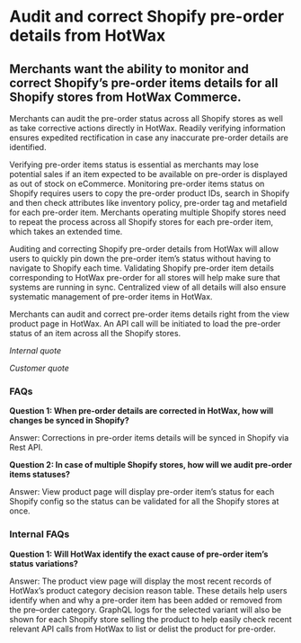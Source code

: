 # Audit and correct Shopify pre-order details from HotWax

## Merchants want the ability to monitor and correct Shopify’s pre-order items details for all Shopify stores from HotWax Commerce.

Merchants can audit the pre-order status across all Shopify stores as well as take corrective actions directly in HotWax. Readily verifying information ensures expedited rectification in case any inaccurate pre-order details are identified.

Verifying pre-order items status is essential as merchants may lose potential sales if an item expected to be available on pre-order is displayed as out of stock on eCommerce. Monitoring pre-order items status on Shopify requires users to copy the pre-order product IDs, search in Shopify and then check attributes like inventory policy, pre-order tag and metafield for each pre-order item. Merchants operating multiple Shopify stores need to repeat the process across all Shopify stores for each pre-order item, which takes an extended time.

Auditing and correcting Shopify pre-order details from HotWax will allow users to quickly pin down the pre-order item’s status without having to navigate to Shopify each time. Validating Shopify pre-order item details corresponding to HotWax pre-order for all stores will help make sure that systems are running in sync. Centralized view of all details will also ensure systematic management of pre-order items in HotWax.

Merchants can audit and correct pre-order items details right from the view product page in HotWax. An API call will be initiated to load the pre-order status of an item across all the Shopify stores.

*Internal quote* 

*Customer quote*

### FAQs

**Question 1: When pre-order details are corrected in HotWax, how will changes be synced in Shopify?**

Answer: Corrections in pre-order items details will be synced in Shopify via Rest API. 

**Question 2: In case of multiple Shopify stores, how will we audit pre-order items statuses?**

Answer: View product page will display pre-order item’s status for each Shopify config so the status can be validated for all the Shopify stores at once.

### Internal FAQs

**Question 1: Will HotWax identify the exact cause of pre-order item’s status variations?**

Answer: The product view page will display the most recent records of HotWax’s product category decision reason table. These details help users identify when and why a pre-order item has been added or removed from the pre–order category. GraphQL logs for the selected variant will also be shown for each Shopify store selling the product to help easily check recent relevant API calls from HotWax to list or delist the product for pre-order.


